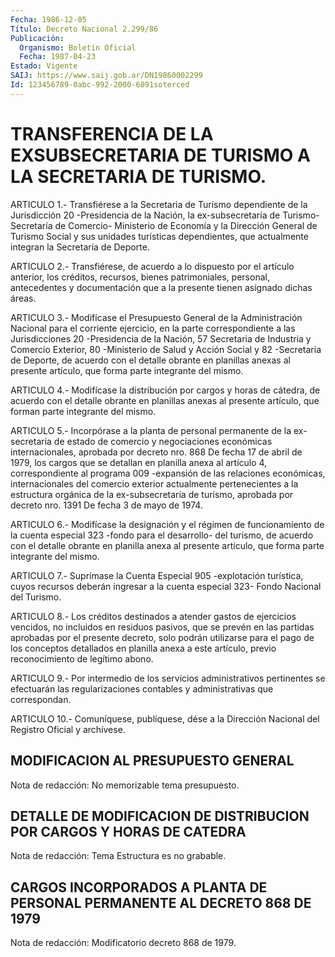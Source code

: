 ```yaml
---
Fecha: 1986-12-05
Título: Decreto Nacional 2.299/86
Publicación:
  Organismo: Boletín Oficial
  Fecha: 1987-04-23
Estado: Vigente
SAIJ: https://www.saij.gob.ar/DN19860002299
Id: 123456789-0abc-992-2000-6891soterced
---
```

# TRANSFERENCIA DE LA EXSUBSECRETARIA DE TURISMO A LA SECRETARIA DE TURISMO.

<a id="1"></a>
ARTICULO 1.- Transfiérese a la Secretaria de Turismo dependiente de la Jurisdicción 20 -Presidencia de la Nación, la ex-subsecretaría de Turismo- Secretaría de Comercio- Ministerio de Economía y la Dirección General de Turismo Social y sus unidades turísticas dependientes, que actualmente integran la Secretaría de Deporte.

<a id="2"></a>
ARTICULO 2.- Transfiérese, de acuerdo a lo dispuesto por el artículo anterior, los créditos, recursos, bienes patrimoniales, personal, antecedentes y documentación que a la presente tienen asignado dichas áreas.

<a id="3"></a>
ARTICULO 3.- Modifícase el Presupuesto General de la Administración Nacional para el corriente ejercicio, en la parte correspondiente a las Jurisdicciones 20 -Presidencia de la Nación, 57 Secretaria de Industria y Comercio Exterior, 80 -Ministerio de Salud y Acción Social y 82 -Secretaria de Deporte, de acuerdo con el detalle obrante en planillas anexas al presente artículo, que forma parte integrante del mismo.

<a id="4"></a>
ARTICULO 4.- Modifícase la distribución por cargos y horas de cátedra, de acuerdo con el detalle obrante en planillas anexas al presente artículo, que forman parte integrante del mismo.

<a id="5"></a>
ARTICULO 5.- Incorpórase a la planta de personal permanente de la ex-secretaria de estado de comercio y negociaciones económicas internacionales, aprobada por decreto nro. 868 De fecha 17 de abril de 1979, los cargos que se detallan en planilla anexa al artículo 4, correspondiente al programa 009 -expansión de las relaciones económicas, internacionales del comercio exterior actualmente pertenecientes a la estructura orgánica de la ex-subsecretaría de turismo, aprobada por decreto nro. 1391 De fecha 3 de mayo de 1974.

<a id="6"></a>
ARTICULO 6.- Modifícase la designación y el régimen de funcionamiento de la cuenta especial 323 -fondo para el desarrollo- del turismo, de acuerdo con el detalle obrante en planilla anexa al presente artículo, que forma parte integrante del mismo.

<a id="7"></a>
ARTICULO 7.- Suprímase la Cuenta Especial 905 -explotación turística, cuyos recursos deberán ingresar a la cuenta especial 323- Fondo Nacional del Turismo.

<a id="8"></a>
ARTICULO 8.- Los créditos destinados a atender gastos de ejercicios vencidos, no incluidos en residuos pasivos, que se prevén en las partidas aprobadas por el presente decreto, solo podrán utilizarse para el pago de los conceptos detallados en planilla anexa a este artículo, previo reconocimiento de legítimo abono.

<a id="9"></a>
ARTICULO 9.- Por intermedio de los servicios administrativos pertinentes se efectuarán las regularizaciones contables y administrativas que correspondan.

<a id="10"></a>
ARTICULO 10.- Comuníquese, publíquese, dése a la Dirección Nacional del Registro Oficial y archívese.

## MODIFICACION AL PRESUPUESTO GENERAL

<a id="1"></a>
Nota de redacción: No memorizable tema presupuesto.

## DETALLE DE MODIFICACION DE DISTRIBUCION POR CARGOS Y HORAS DE CATEDRA

<a id="1"></a>
Nota de redacción: Tema Estructura es no grabable.

## CARGOS INCORPORADOS A PLANTA DE PERSONAL PERMANENTE AL DECRETO 868 DE 1979

<a id="1"></a>
Nota de redacción: Modificatorio decreto 868 de 1979.